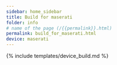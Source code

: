 ```yaml
---
sidebar: home_sidebar
title: Build for maserati
folder: info
# name of the page (/{{permalink}}.html)
permalink: build_for_maserati.html
device: maserati
---
```

{% include templates/device_build.md %}
